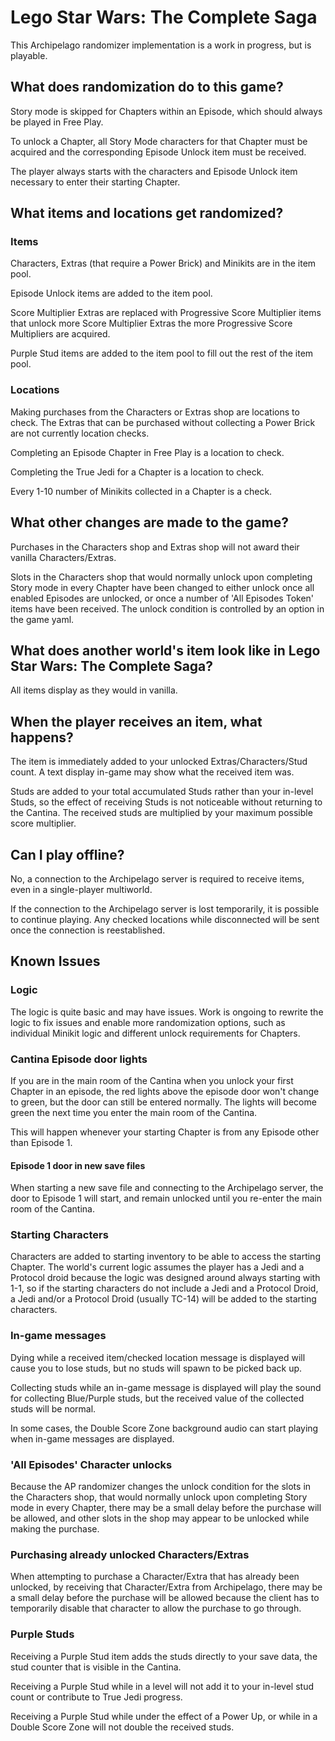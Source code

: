 # Lego Star Wars: The Complete Saga

This Archipelago randomizer implementation is a work in progress, but is playable.

## What does randomization do to this game?

Story mode is skipped for Chapters within an Episode, which should always be played in Free Play.

To unlock a Chapter, all Story Mode characters for that Chapter must be acquired and the corresponding Episode Unlock item
must be received.

The player always starts with the characters and Episode Unlock item necessary to enter their starting Chapter.

## What items and locations get randomized?

### Items
Characters, Extras (that require a Power Brick) and Minikits are in the item pool.

Episode Unlock items are added to the item pool.

Score Multiplier Extras are replaced with Progressive Score Multiplier items that unlock more Score Multiplier Extras
the more Progressive Score Multipliers are acquired.

Purple Stud items are added to the item pool to fill out the rest of the item pool.

### Locations

Making purchases from the Characters or Extras shop are locations to check.
The Extras that can be purchased without collecting a Power Brick are not currently location checks.

Completing an Episode Chapter in Free Play is a location to check.

Completing the True Jedi for a Chapter is a location to check.

Every 1-10 number of Minikits collected in a Chapter is a check.

## What other changes are made to the game?

Purchases in the Characters shop and Extras shop will not award their vanilla Characters/Extras.

Slots in the Characters shop that would normally unlock upon completing Story mode in every Chapter have been changed to
either unlock once all enabled Episodes are unlocked, or once a number of 'All Episodes Token' items have been received.
The unlock condition is controlled by an option in the game yaml.

## What does another world's item look like in Lego Star Wars: The Complete Saga?

All items display as they would in vanilla.

## When the player receives an item, what happens?

The item is immediately added to your unlocked Extras/Characters/Stud count. A text display in-game may show what the
received item was.

Studs are added to your total accumulated Studs rather than your in-level Studs, so the effect of receiving Studs is
not noticeable without returning to the Cantina. The received studs are multiplied by your maximum possible score
multiplier.

## Can I play offline?

No, a connection to the Archipelago server is required to receive items, even in a single-player multiworld.

If the connection to the Archipelago server is lost temporarily, it is possible to continue playing. Any checked
locations while disconnected will be sent once the connection is reestablished.

## Known Issues

### Logic

The logic is quite basic and may have issues. Work is ongoing to rewrite the logic to fix issues and enable more
randomization options, such as individual Minikit logic and different unlock requirements for Chapters.

### Cantina Episode door lights

If you are in the main room of the Cantina when you unlock your first Chapter in an episode, the red lights above the
episode door won't change to green, but the door can still be entered normally. The lights will become green the next
time you enter the main room of the Cantina.

This will happen whenever your starting Chapter is from any Episode other than Episode 1.

#### Episode 1 door in new save files

When starting a new save file and connecting to the Archipelago server, the door to Episode 1 will start, and remain
unlocked until you re-enter the main room of the Cantina.

### Starting Characters

Characters are added to starting inventory to be able to access the starting Chapter. The world's current logic assumes
the player has a Jedi and a Protocol droid because the logic was designed around always starting with 1-1, so if the
starting characters do not include a Jedi and a Protocol Droid, a Jedi and/or a Protocol Droid (usually TC-14) will be
added to the starting characters.

### In-game messages

Dying while a received item/checked location message is displayed will cause you to lose studs, but no studs will spawn
to be picked back up.

Collecting studs while an in-game message is displayed will play the sound for collecting Blue/Purple studs, but the
received value of the collected studs will be normal.

In some cases, the Double Score Zone background audio can start playing when in-game messages are displayed.

### 'All Episodes' Character unlocks

Because the AP randomizer changes the unlock condition for the slots in the Characters shop, that would normally unlock
upon completing Story mode in every Chapter, there may be a small delay before the purchase will be allowed, and other
slots in the shop may appear to be unlocked while making the purchase.

### Purchasing already unlocked Characters/Extras

When attempting to purchase a Character/Extra that has already been unlocked, by receiving that Character/Extra from
Archipelago, there may be a small delay before the purchase will be allowed because the client has to temporarily
disable that character to allow the purchase to go through.

### Purple Studs

Receiving a Purple Stud item adds the studs directly to your save data, the stud counter that is visible in the Cantina.

Receiving a Purple Stud while in a level will not add it to your in-level stud count or contribute to True Jedi
progress.

Receiving a Purple Stud while under the effect of a Power Up, or while in a Double Score Zone will not double the
received studs.
